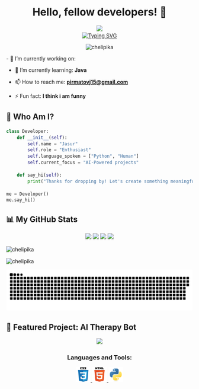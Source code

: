 <h1 align="center" class="heading-element" dir="auto">Hello, fellow developers! 👋</h1>
<div align="center">
  <img src="https://user-images.githubusercontent.com/74038190/225813708-98b745f2-7d22-48cf-9150-083f1b00d6c9.gif" autoplay width=600/>
</div>
<div align="center">
<a href="https://git.io/typing-svg"><img src="https://readme-typing-svg.demolab.com?font=Fira+Code&pause=1000&color=BA29F7&center=true&vCenter=true&multiline=true&random=true&width=458&lines=-Jasur+Pi-" alt="Typing SVG" /></a>
</div>
<div align="center" dir="auto">
  <p align="center"> <img src="https://komarev.com/ghpvc/?username=chelipika&label=Profile%20views&color=0e75b6&style=flat" alt="chelipika" /> </p>
</div>
- 🔭 I’m currently working on: 

- 🌱 I’m currently learning: **Java**

- 📫 How to reach me: **pirmatovj15@gmail.com**

- ⚡ Fun fact: **I think i am funny**
## 🤖 Who Am I?
```python
class Developer:
    def __init__(self):
        self.name = "Jasur"
        self.role = "Enthusiast"
        self.language_spoken = ["Python", "Human"]
        self.current_focus = "AI-Powered projects"
    
    def say_hi(self):
        print("Thanks for dropping by! Let's create something meaningful together!")

me = Developer()
me.say_hi()
```

## 📊 My GitHub Stats
<div align="center">
  <img height="180em" src="http://github-profile-summary-cards.vercel.app/api/cards/profile-details?username=chelipika&theme=aura"/>
  <img height="180em" src="http://github-profile-summary-cards.vercel.app/api/cards/repos-per-language?username=chelipika&theme=aura"/>
  <img height="180em" src="http://github-profile-summary-cards.vercel.app/api/cards/stats?username=chelipika&theme=aura"/>
  <img height="180em" src="http://github-profile-summary-cards.vercel.app/api/cards/productive-time?username=chelipika&theme=aura&utcOffset=5"/>
</div>
<p><img align="center" src="https://github-readme-stats.vercel.app/api/top-langs?username=chelipika&show_icons=true&locale=en&layout=compact" alt="chelipika" /></p>

<p><img align="center" src="https://github-readme-streak-stats.herokuapp.com/?user=chelipika&" alt="chelipika" /></p>


<img src="/snake.svg">

## 🚀 Featured Project: AI Therapy Bot
<div align="center">
  <img src="https://media.giphy.com/media/L1R1tvI9svkIWwpVYr/giphy.gif" width="400"/>
</div>



<h3 align="center">Languages and Tools:</h3>
<p align="center"> <a href="https://www.w3schools.com/css/" target="_blank" rel="noreferrer"> <img src="https://raw.githubusercontent.com/devicons/devicon/master/icons/css3/css3-original-wordmark.svg" alt="css3" width="40" height="40"/> </a> <a href="https://www.w3.org/html/" target="_blank" rel="noreferrer"> <img src="https://raw.githubusercontent.com/devicons/devicon/master/icons/html5/html5-original-wordmark.svg" alt="html5" width="40" height="40"/> </a> <a href="https://www.python.org" target="_blank" rel="noreferrer"> <img src="https://raw.githubusercontent.com/devicons/devicon/master/icons/python/python-original.svg" alt="python" width="40" height="40"/> </a> </p>
